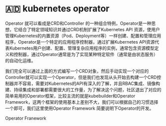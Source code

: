 # 🇦🇩 kubernetes operator

Operator 就可以看成是CRD和Controller 的一种组合特例，Operator是一种思想，它结合了特定领域知识并通过CRD机制扩展了Kubernetes API 资源，使用户管理Kubernetes的内置资源（Pod、Deployment等）一样创建、配置和管理应用程序，Operator是一个特定的应用程序控制器，通过扩展Kubernetes API资源代表Kubernetes用户创建、配置、管理复杂应用程序的实例，通常包含资源模型定义和控制器，通过Operator通常是为了实现某种特定软件（通常是由状态服务）的自动化运维。

我们完全可以通过上面的方式编写一个CRD对象，然后手动实现一个对应的Controller就可以实现一个Operator，但是我们也发现从头开始去构建一个CRD控制器并不容易，需要对Kubernetes的API有深入的了解，并且RBAC集成、镜像构建、持续集成和部署都需要很大的工作量，为了解决这个问题，社区退出了对应的简单易用的Operator框架，比较主流的就是kubebuilder和Operator Framework，这两个框架的使用基本上差别不大，我们可以根据自己的习惯选择一个即可，我们这里使用Operator Framework 简要说明下Operator的开发。



Operator Franework

